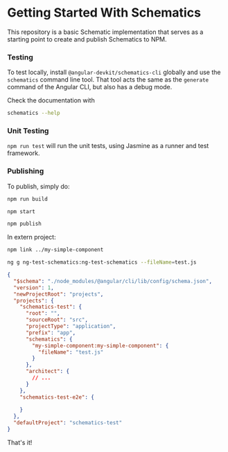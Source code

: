 # Getting Started With Schematics

This repository is a basic Schematic implementation that serves as a starting point to create and publish Schematics to NPM.

### Testing

To test locally, install `@angular-devkit/schematics-cli` globally and use the `schematics` command line tool. That tool acts the same as the `generate` command of the Angular CLI, but also has a debug mode.

Check the documentation with

```bash
schematics --help
```

### Unit Testing

`npm run test` will run the unit tests, using Jasmine as a runner and test framework.

### Publishing

To publish, simply do:

```bash
npm run build

npm start

npm publish
```

In extern project:

```bash
npm link ../my-simple-component

ng g ng-test-schematics:ng-test-schematics --fileName=test.js
```

```json
{
  "$schema": "./node_modules/@angular/cli/lib/config/schema.json",
  "version": 1,
  "newProjectRoot": "projects",
  "projects": {
    "schematics-test": {
      "root": "",
      "sourceRoot": "src",
      "projectType": "application",
      "prefix": "app",
      "schematics": {
        "my-simple-component:my-simple-component": {
          "fileName": "test.js"
        }
      },
      "architect": {
        // ...
      }
    },
    "schematics-test-e2e": {
    
    }
  },
  "defaultProject": "schematics-test"
}
```

That's it!
